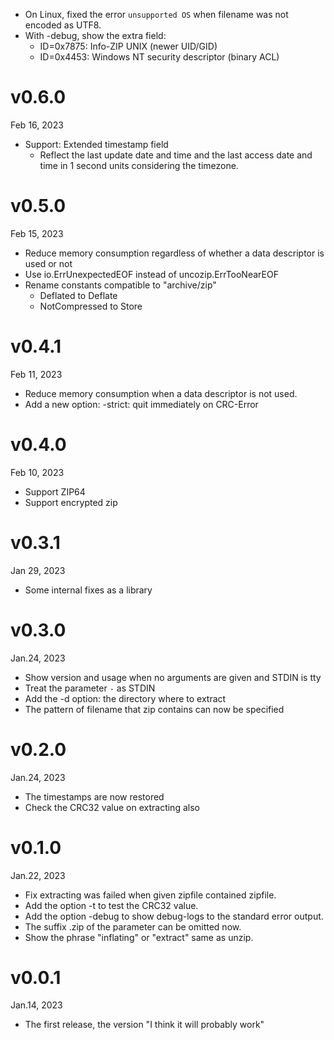 - On Linux, fixed the error `unsupported OS` when filename was not encoded as UTF8.
- With -debug, show the extra field:
    - ID=0x7875: Info-ZIP UNIX (newer UID/GID)
    - ID=0x4453: Windows NT security descriptor (binary ACL)

v0.6.0
======
Feb 16, 2023

- Support: Extended timestamp field
    - Reflect the last update date and time and the last access date and time in 1 second units considering the timezone.

v0.5.0
======
Feb 15, 2023

- Reduce memory consumption regardless of whether a data descriptor is used or not
- Use io.ErrUnexpectedEOF instead of uncozip.ErrTooNearEOF
- Rename constants compatible to "archive/zip"
    - Deflated to Deflate
    - NotCompressed to Store

v0.4.1
======
Feb 11, 2023

- Reduce memory consumption when a data descriptor is not used.
- Add a new option: -strict: quit immediately on CRC-Error

v0.4.0
======
Feb 10, 2023

- Support ZIP64
- Support encrypted zip

v0.3.1
======
Jan 29, 2023

- Some internal fixes as a library

v0.3.0
======
Jan.24, 2023

- Show version and usage when no arguments are given and STDIN is tty
- Treat the parameter `-` as STDIN
- Add the -d option: the directory where to extract
- The pattern of filename that zip contains can now be specified

v0.2.0
======
Jan.24, 2023

- The timestamps are now restored
- Check the CRC32 value on extracting also

v0.1.0
======
Jan.22, 2023

- Fix extracting was failed when given zipfile contained zipfile.
- Add the option -t to test the CRC32 value.
- Add the option -debug to show debug-logs to the standard error output.
- The suffix .zip of the parameter can be omitted now.
- Show the phrase "inflating" or "extract" same as unzip.

v0.0.1
======
Jan.14, 2023

- The first release, the version "I think it will probably work"
